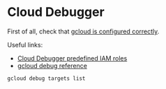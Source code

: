 # Cloud Debugger

First of all, check that [gcloud is configured correctly](./gcloud-configuration.md).

Useful links:

- [Cloud Debugger predefined IAM roles](https://cloud.google.com/debugger/docs/iam#debugger-roles)
- [gcloud debug reference](https://cloud.google.com/sdk/gcloud/reference/debug)

```sh
gcloud debug targets list
```
